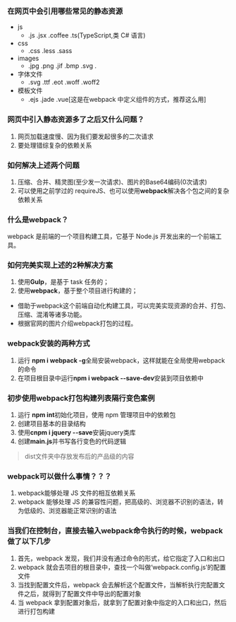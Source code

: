 ### 在网页中会引用哪些常见的静态资源
- js
    - .js .jsx .coffee .ts(TypeScript,类 C# 语言)
- css
    - .css .less .sass 
- images
    - .jpg .png .jif .bmp .svg .
- 字体文件
    - .svg .ttf .eot .woff .woff2
- 模板文件
    - .ejs .jade .vue[这是在webpack 中定义组件的方式，推荐这么用]

### 网页中引入静态资源多了之后又什么问题？
1. 网页加载速度慢、因为我们要发起很多的二次请求
2. 要处理错综复杂的依赖关系

### 如何解决上述两个问题
1. 压缩、合并、精灵图(至少发一次请求)、图片的Base64编码(0次请求)
2. 可以使用之前学过的 requireJS、也可以使用**webpack**解决各个包之间的复杂依赖关系


### 什么是webpack？
webpack 是前端的一个项目构建工具，它基于 Node.js 开发出来的一个前端工具。

### 如何完美实现上述的2种解决方案
1. 使用**Gulp**，是基于 task 任务的；
2. 使用**webpack**，基于整个项目进行构建的；
- 借助于webpack这个前端自动化构建工具，可以完美实现资源的合并、打包、压缩、混淆等诸多功能。
- 根据官网的图片介绍webpack打包的过程。

### webpack安装的两种方式
1. 运行 **npm i webpack -g**全局安装webpack，这样就能在全局使用webpack的命令
2. 在项目根目录中运行**npm i webpack --save-dev**安装到项目依赖中

### 初步使用webpack打包构建列表隔行变色案例
1. 运行 **npm int**初始化项目，使用 npm 管理项目中的依赖包
2. 创建项目基本的目录结构
3. 使用**cnpm i jquery --save**安装jquery类库
4. 创建**main.js**并书写各行变色的代码逻辑

> dist文件夹中存放发布后的产品级的内容

### webpack可以做什么事情？？？
1. webpack能够处理 JS 文件的相互依赖关系
2. webpack 能够处理 JS 的兼容性问题，把高级的、浏览器不识别的语法，转为低级的、浏览器能正常识别的语法


### 当我们在控制台，直接去输入webpack命令执行的时候，webpack做了以下几步
1. 首先，webpack 发现，我们并没有通过命令的形式，给它指定了入口和出口
2. webpack 就会去项目的根目录中，查找一个叫做‘webpack.config.js’的配置文件
3. 当找到配置文件后，webpack 会去解析这个配置文件，当解析执行完配置文件之后，就得到了配置文件中导出的配置对象
4. 当 webpack 拿到配置对象后，就拿到了配置对象中指定的入口和出口，然后进行打包构建









